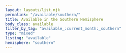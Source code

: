 ```yaml
---
layout: layouts/list.njk
permalink: "/available/southern/"
title: Available in the Southern Hemisphere
body_class: available
filter_by_tag: "available_:current_month:_southern"
type: "mixed"
listing: "available"
hemisphere: "southern"
---
```


